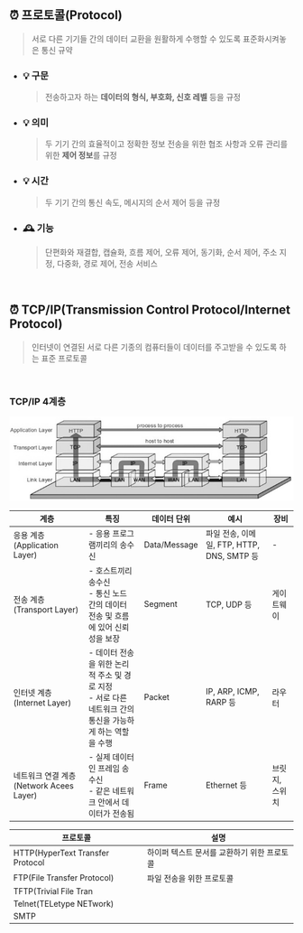 ## ⏰ 프로토콜(Protocol)
> 서로 다른 기기들 간의 데이터 교환을 원활하게 수행할 수 있도록 표준화시켜놓은 통신 규약

- ### 💡 구문
  > 전송하고자 하는 **데이터의 형식, 부호화, 신호 레벨** 등을 규정
- ### 💡 의미
  > 두 기기 간의 효율적이고 정확한 정보 전송을 위한 협조 사항과 오류 관리를 위한 **제어 정보**를 규정
- ### 💡 시간
  > 두 기기 간의 통신 속도, 메시지의 순서 제어 등을 규정
- ### 🕰️ 기능
  > 단편화와 재결합, 캡슐화, 흐름 제어, 오류 제어, 동기화, 순서 제어, 주소 지정, 다중화, 경로 제어, 전송 서비스
<br>

## ⏰ TCP/IP(Transmission Control Protocol/Internet Protocol)
> 인터넷이 연결된 서로 다른 기종의 컴퓨터들이 데이터를 주고받을 수 있도록 하는 표준 프로토콜
<br>

### TCP/IP 4계층
![TCP/IP 4layer](images/TCP_IP_4layer_image.png)

|계층|특징|데이터 단위|예시|장비|
|---|---|---|---|---|
|응용 계층(Application Layer)|- 응용 프로그램끼리의 송수신|Data/Message|파일 전송, 이메일, FTP, HTTP, DNS, SMTP 등|-|
|전송 계층 (Transport Layer)|- 호스트끼리 송수신<br>- 통신 노드 간의 데이터 전송 및 흐름에 있어 신뢰성을 보장|Segment|TCP, UDP 등|게이트웨이|
|인터넷 계층 (Internet Layer)|- 데이터 전송을 위한 논리적 주소 및 경로 지정<br>- 서로 다른 네트워크 간의 통신을 가능하게 하는 역할을 수행|Packet|IP, ARP, ICMP, RARP 등|라우터|
|네트워크 연결 계층 (Network Acees Layer)|- 실제 데이터인 프레임 송수신<br>- 같은 네트워크 안에서 데이터가 전송됨|Frame|Ethernet 등|브릿지, 스위치|

|프로토콜|설명|
|---|---|
|HTTP(HyperText Transfer Protocol|하이퍼 텍스트 문서를 교환하기 위한 프로토콜|
|FTP(File Transfer Protocol)|파일 전송을 위한 프로토콜|
|TFTP(Trivial File Tran||
|Telnet(TELetype NETwork)||
|SMTP||
